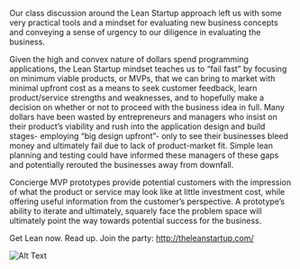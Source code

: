 Our class discussion around the Lean Startup approach left us with some very practical tools and a mindset for evaluating new business concepts and conveying a sense of urgency to our diligence in evaluating the business.

Given the high and convex nature of dollars spend programming applications, the Lean Startup mindset teaches us to “fail fast” by focusing on minimum viable products, or MVPs, that we can bring to market with minimal upfront cost as a means to seek customer feedback, learn product/service strengths and weaknesses, and to hopefully make a decision on whether or not to proceed with the business idea in full.  Many dollars have been wasted by entrepreneurs and managers who insist on their product’s viability and rush into the application design and build stages- employing “big design upfront”- only to see their businesses bleed money and ultimately fail due to lack of product-market fit.  Simple lean planning and testing could have informed these managers of these gaps and potentially rerouted the businesses away from downfall.  

Concierge MVP prototypes provide potential customers with the impression of what the product or service may look like at little investment cost, while offering useful information from the customer’s perspective.  A prototype’s ability to iterate and ultimately, squarely face the problem space will ultimately point the way towards potential success for the business.

Get Lean now.  Read up. Join the party: http://theleanstartup.com/

![Alt Text](http://img3.wikia.nocookie.net/__cb20130908135918/villains/images/2/26/Bebopandrocksteady.jpg)

